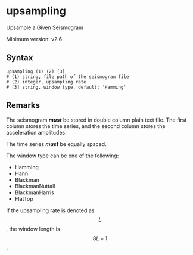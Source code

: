 # upsampling

Upsample a Given Seismogram

Minimum version: v2.6

## Syntax

```text
upsampling (1) (2) [3]
# (1) string, file path of the seismogram file
# (2) integer, upsampling rate
# [3] string, window type, default: 'Hamming'
```

## Remarks

The seismogram _**must**_ be stored in double column plain text file. The first column stores the time series, and the
second column stores the acceleration amplitudes.

The time series _**must**_ be equally spaced.

The window type can be one of the following:

- Hamming
- Hann
- Blackman
- BlackmanNuttall
- BlackmanHarris
- FlatTop

If the upsampling rate is denoted as $$L$$, the window length is $$8L+1$$.
